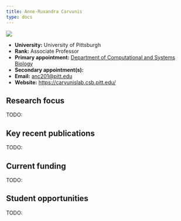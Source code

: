 ```yaml
---
title: Anne-Ruxandra Carvunis
type: docs
---
```


![](https://www.csb.pitt.edu/wp-content/uploads/2023/08/DSC00674-1-1024x683.jpg)

-   **University:** University of Pittsburgh
-   **Rank:** Associate Professor
-   **Primary appointment:** [Department of Computational and Systems Biology](https://www.csb.pitt.edu/)
-   **Secondary appointment(s):**
-   **Email:** <anc201@pitt.edu>
-   **Website:** <https://carvunislab.csb.pitt.edu/>

## Research focus

TODO:

## Key recent publications

TODO:

## Current funding

TODO:

## Student opportunities

TODO:
